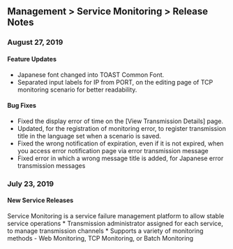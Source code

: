 ## Management > Service Monitoring > Release Notes

### August 27, 2019

#### Feature Updates
* Japanese font changed into TOAST Common Font.
* Separated input labels for IP from PORT, on the editing page of TCP monitoring scenario for better readability.

#### Bug Fixes
* Fixed the display error of time on the [View Transmission Details] page.
* Updated, for the registration of monitoring error, to register transmission title in the language set when a scenario is saved.
* Fixed the wrong notification of expiration, even if it is not expired, when you access error notification page via error transmission message
* Fixed error in which a wrong message title is added, for Japanese error transmission messages

### July 23, 2019

#### New Service Releases
Service Monitoring is a service failure management platform to allow stable service operations
	* Transmission administrator assigned for each service, to manage transmission channels
	* Supports a variety of monitoring methods - Web Monitoring, TCP Monitoring, or Batch Monitoring
